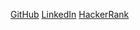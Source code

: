 [GitHub](https://github.com)
[LinkedIn](https://www.linkedin.com/in/dan-diego-aguam-7a30881ba/)
[HackerRank](https://www.hackerrank.com/dandaguam)
